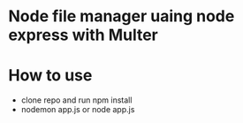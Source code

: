 # Node file manager uaing node express with Multer

# How to use
- clone repo and run npm install
- nodemon app.js or node app.js
